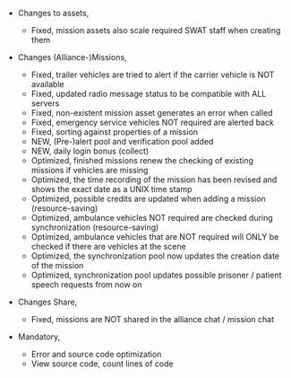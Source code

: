 + Changes to assets,
  - Fixed, mission assets also scale required SWAT staff when creating them

+ Changes (Alliance-)Missions,
  - Fixed, trailer vehicles are tried to alert if the carrier vehicle is NOT available
  - Fixed, updated radio message status to be compatible with ALL servers
  - Fixed, non-existent mission asset generates an error when called
  - Fixed, emergency service vehicles NOT required are alerted back
  - Fixed, sorting against properties of a mission
  - NEW, (Pre-)alert pool and verification pool added
  - NEW, daily login bonus (collect)
  - Optimized, finished missions renew the checking of existing missions if vehicles are missing
  - Optimized, the time recording of the mission has been revised and shows the exact date as a UNIX time stamp
  - Optimized, possible credits are updated when adding a mission (resource-saving)
  - Optimized, ambulance vehicles NOT required are checked during synchronization (resource-saving)
  - Optimized, ambulance vehicles that are NOT required will ONLY be checked if there are vehicles at the scene
  - Optimized, the synchronization pool now updates the creation date of the mission
  - Optimized, synchronization pool updates possible prisoner / patient speech requests from now on

+ Changes Share,
  - Fixed, missions are NOT shared in the alliance chat / mission chat

+ Mandatory,
  - Error and source code optimization
  - View source code, count lines of code
